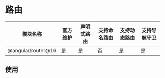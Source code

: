 # 路由

| 模块名称           | 官方维护 | 声明式路由 | 支持命名路由 | 支持动态路由 | 支持导航守卫 |
| ------------------ | -------- | ---------- | ------------ | ------------ | ------------ |
| @angular/router@16 | 是       | 是         | 否           | 是           | 是           |

## 使用
